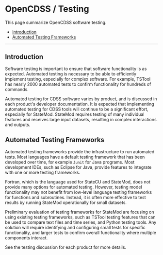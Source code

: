 # OpenCDSS / Testing #

This page summarize OpenCDSS software testing.

* [Introduction](#introduction)
* [Automated Testing Frameworks](#automated-testing-frameworks)

-----------------

## Introduction ##

Software testing is important to ensure that software functionality is as expected.
Automated testing is necessary to be able to efficiently implement testing,
especially for complex software.
For example, TSTool has nearly 2000 automated tests to confirm functionality for
hundreds of commands.

Automated testing for CDSS software varies by product, and is discussed in each product's developer documentation.
It is expected that implementing automated testing for CDSS tools will continue to be a significant effort,
especially for StateMod. StateMod requires testing of many individual features and receives large input 
datasets, resulting in complex interactions and outputs.

## Automated Testing Frameworks ##

Automated testing frameworks provide the infrastructure to run automated tests.
Most languages have a default testing framework that has been developed over time, for example `Junit` for Java programs.
Most development IDEs, such as Eclipse for Java, provide features to integrate with one or more testing frameworks.

Fortran, which is the language used for StateCU and StateMod, does not provide many options for automated testing.
However, testing model functionality may not benefit from low-level language testing frameworks for functions and subroutines.
Instead, it is often more effective to test results by running StateMod operationally for small datasets.

Preliminary evaluation of testing frameworks for StateMod are focusing on using existing testing frameworks,
such as TSTool testing features that can be used to compare text files and time series, and Python testing tools.
Any solution will require identifying and configuring small tests for specific functionality,
and larger tests to confirm overall functionality where multiple components interact.

See the testing discussion for each product for more details.
